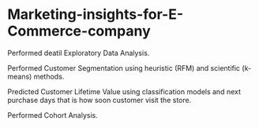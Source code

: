 # Marketing-insights-for-E-Commerce-company
Performed deatil Exploratory Data Analysis.

Performed Customer Segmentation using heuristic (RFM) and scientific (k-means) methods.

Predicted Customer Lifetime Value using classification models and next purchase days that is how soon customer visit the store.

Performed Cohort Analysis.

